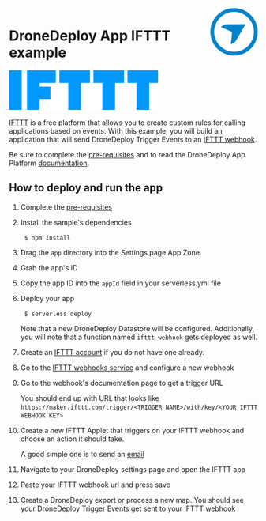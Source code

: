 <img src="../dd_logo.png" alt="DroneDeploy logo" title="DroneDeploy App Platform" align="right" height="96" width="96"/>

# DroneDeploy App IFTTT example

<img src="readme_assets/ifttt_wordmark-blue.png" alt="IFTTT logo" title="DroneDeploy App Platform" height="80"/>

[IFTTT](http://ifttt.com/) is a free platform that allows you to create custom rules for calling applications based on events. With this example, you will build an application that will send DroneDeploy Trigger Events to an [IFTTT webhook](https://ifttt.com/maker_webhooks).

Be sure to complete the [pre-requisites](../README.md) and to read the DroneDeploy App Platform [documentation](https://developer.dronedeploy.,com).

## How to deploy and run the app

1. Complete the [pre-requisites](../README.md)

1. Install the sample's dependencies

        $ npm install

1. Drag the `app` directory into the Settings page App Zone.

1. Grab the app's ID

1. Copy the app ID into the `appId` field in your serverless.yml file

1. Deploy your app

        $ serverless deploy

    Note that a new DroneDeploy Datastore will be configured. Additionally, you will note that a function named `ifttt-webhook` gets deployed as well.

1. Create an [IFTTT account](https://ifttt.com/join) if you do not have one already.

1. Go to the [IFTTT webhooks service](https://ifttt.com/maker_webhooks) and configure a new webhook

1. Go to the webhook's documentation page to get a trigger URL

    You should end up with URL that looks like `https://maker.ifttt.com/trigger/<TRIGGER NAME>/with/key/<YOUR IFTTT WEBHOOK KEY>`

1. Create a new IFTTT Applet that triggers on your IFTTT webhook and choose an action it should take.

    A good simple one is to send an [email](https://ifttt.com/email)

1. Navigate to your DroneDeploy settings page and open the IFTTT app

1. Paste your IFTTT webhook url and press save

1. Create a DroneDeploy export or process a new map. You should see your DroneDeploy Trigger Events get sent to your IFTTT webhook